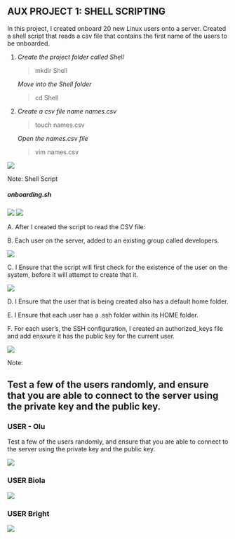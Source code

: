 ## AUX PROJECT 1: SHELL SCRIPTING

In this project, I created onboard 20 new Linux users onto a server. Created a shell script that reads a csv file that contains the first name of the users to be onboarded.

1. *Create the project folder called Shell*
   >mkdir Shell

     *Move into the Shell folder*

    >cd Shell

2. *Create a csv file name names.csv*

    >touch names.csv

    *Open the names.csv file*

     >vim names.csv

![](2022-03-21-22-46-10.png)

Note: Shell Script 

##### onboarding.sh
![](2022-03-21-22-43-50.png)
![](2022-03-21-22-45-32.png)

A. After I created the script to read the CSV file:

B. Each user on the server, added to an existing group called developers.

![](2022-03-21-22-47-15.png)

C. I Ensure that the script will first check for the existence of the user on the system, before it will attempt to create that it.

![](2022-03-21-22-48-04.png)

D. I Ensure that the user that is being created also has a default home folder.

E. I Ensure that each user has a .ssh folder within its HOME folder.

F. For each user’s, the SSH configuration, I created an authorized_keys file and add ensxure it has the public key for the current user.

![](2022-03-21-22-48-54.png)

Note:

## Test a few of the users randomly, and ensure that you are able to connect to the server using the private key and the public key.

### USER - Olu

Test a few of the users randomly, and ensure that you are able to connect to the server using the private key and the public key.

![](2022-03-21-22-51-26.png)

### USER Biola

![](2022-03-21-22-53-01.png)

### USER Bright

![](2022-03-21-22-53-40.png)


